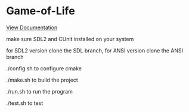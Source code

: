 # Game-of-Life
[View Documentation](https://rzais.github.io/Conways-Game-of-Life)

make sure SDL2 and CUnit installed on your system

for SDL2 version clone the SDL branch, for ANSI version clone the ANSI branch

./config.sh to configure cmake

./make.sh to build the project

./run.sh to run the program

./test.sh to test
